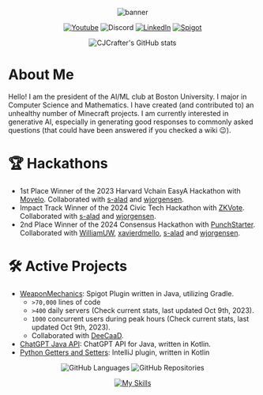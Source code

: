<div align="center">

  ![banner](https://user-images.githubusercontent.com/43940682/220188521-fe06da61-92af-47dd-ba74-b4cde661c48f.png)

  [![Youtube](https://img.shields.io/badge/YouTube-FF0000?style=for-the-badge&logo=youtube&logoColor=white)](https://www.youtube.com/channel/UC8KH0aOumN--3Mzjs2k2kcw)
  ![Discord](https://img.shields.io/badge/CJCrafter-d?style=for-the-badge&label=&logo=discord&logoColor=ffffff&color=7389D8&labelColor=6A7EC2)
  [![LinkedIn](https://img.shields.io/badge/LinkedIn-0077B5?style=for-the-badge&logo=linkedin&logoColor=white)](https://www.linkedin.com/in/collin-barber-14489524a/)
  [![Spigot](https://img.shields.io/badge/-Spigot-orange?style=for-the-badge&logo=data%3Aimage%2Fx-icon%3Bbase64%2CAAABAAEAEBAQAAAAAAAoAQAAFgAAACgAAAAQAAAAIAAAAAEABAAAAAAAgAAAAAAAAAAAAAAAEAAAAAAAAAAAAAAAAND%2FAOhGOgA%2F6OIAAAAAAAAAAAAAAAAAAAAAAAAAAAAAAAAAAAAAAAAAAAAAAAAAAAAAAAAAAAAAAAAAAAAAAAAAAiAAAAAAAAACIAAAAAAAAAIgAAAAAAAAAAAAAAAAAAABEAAAAzMQABEQAAARMzEBERARERETMxERAAAAARMzEAAAAAAAETMwAAAAAAABEwAAAAAAAAERAAAAAAAAABAAAAAAAAAAEAAAAAAAAAAAAAAAAAAAAAAAAAD%2F%2BQAA%2F%2FkAAP%2F5AAD%2F8AAA%2BDAAAPAgAAAAAAAAAAEAAAADAADwDwAA%2FB8AAPwfAAD8HwAA%2Fj8AAP4%2FAADwBwAA)](https://www.spigotmc.org/members/447051/)

  ![CJCrafter's GitHub stats](https://github-readme-stats.vercel.app/api?username=CJCrafter&theme=dark&show_icons=true&include_all_commits=true)
</div>


# About Me

Hello! I am the president of the AI/ML club at Boston University. I major in Computer Science and Mathematics. I have created (and contributed to) an unhealthy number of Minecraft projects. I am currently interested in generative AI, especially in generating good responses to commonly asked questions (that could have been answered if you checked a wiki 😉). 

# 🏆 Hackathons

* 1st Place Winner of the 2023 Harvard Vchain EasyA Hackathon with [Movelo](https://github.com/s-alad/movelo). Collaborated with [s-alad](https://github.com/s-alad) and [wjorgensen](https://github.com/wjorgensen).
* Impact Track Winner of the 2024 Civic Tech Hackathon with [ZKVote](https://github.com/CJCrafter/zkvote). Collaborated with [s-alad](https://github.com/s-alad) and [wjorgensen](https://github.com/wjorgensen).
* 2nd Place Winner of the 2024 Consensus Hackathon with [PunchStarter](). Collaborated with [WilliamUW](https://github.com/WilliamUW), [xavierdmello](https://github.com/xavierdmello), [s-alad](https://github.com/s-alad) and [wjorgensen](https://github.com/wjorgensen).

# 🛠 Active Projects
* [WeaponMechanics](https://github.com/WeaponMechanics): Spigot Plugin written in Java, utilizing Gradle. 
  * `>70,000` lines of code
  * `>400` daily servers (Check current stats, last updated Oct 9th, 2023).
  * `1000` concurrent users during peak hours (Check current stats, last updated Oct 9th, 2023).
  * Collaborated with [DeeCaaD](https://github.com/DeeCaaD/).
* [ChatGPT Java API](https://github.com/CJCrafter/ChatGPT-Java-API): ChatGPT API for Java, written in Kotlin.
* [Python Getters and Setters](https://github.com/CJCrafter/PythonGettersAndSetters): IntelliJ plugin, written in Kotlin

  
  
<div align="center">
  
  ![GitHub Languages](https://api.githubtrends.io/user/svg/CJCrafter/langs?time_range=one_year&theme=dark)
  ![GitHub Repositories](https://api.githubtrends.io/user/svg/CJCrafter/repos?time_range=one_year&theme=dark)

  [![My Skills](https://skillicons.dev/icons?i=java,py,kotlin,unity,cs,cpp,git,gradle,intellij)](https://skillicons.dev)
</div>
